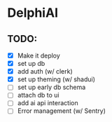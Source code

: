 # DelphiAI

## TODO:

- [x] Make it deploy
- [x] set up db
- [x] add auth (w/ clerk)
- [x] set up theming (w/ shadui)
- [ ] set up early db schema
- [ ] attach db to ui
- [ ] add ai api interaction
- [ ] Error management (w/ Sentry)
